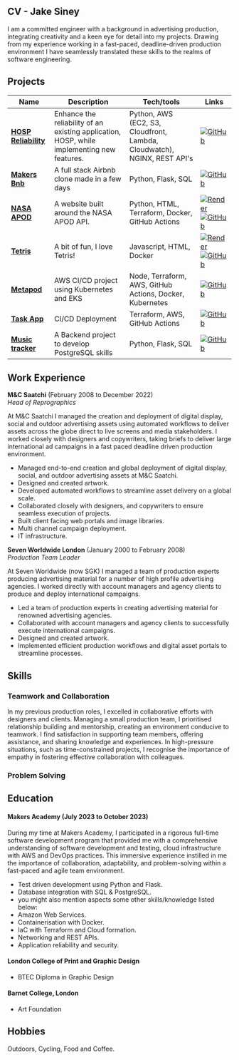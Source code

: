 ## CV - Jake Siney

I am a committed engineer with a background in advertising production, integrating creativity and a keen eye for detail into my projects. Drawing from my experience working in a fast-paced, deadline-driven production environment I have seamlessly translated these skills to the realms of software engineering.


## Projects

| Name | Description | Tech/tools | Links |
| -----| ----------- | ---------- | ----- |
| [**HOSP Reliability**](https://github.com/jakesiney/Cloud-Reliability-Project) | Enhance the reliability of an existing application, HOSP, while implementing new features. | Python, AWS (EC2, S3, Cloudfront, Lambda, Cloudwatch), NGINX, REST API's | [![GitHub](https://img.shields.io/badge/GitHub-100000?style=for-the-badge&logo=github&logoColor=white)](https://github.com/jakesiney/Cloud-Reliability-Project)
| [**Makers Bnb**](https://github.com/jakesiney/makers-bnb) |  A full stack Airbnb clone made in a few days | Python, Flask, SQL | [![GitHub](https://img.shields.io/badge/GitHub-100000?style=for-the-badge&logo=github&logoColor=white)](https://github.com/jakesiney/makers-bnb)
| [**NASA APOD**](https://github.com/jakesiney/NASA_Picture_of_the_Day-AWS) | A website built around the NASA APOD API. | Python, HTML, Terraform, Docker, GitHub Actions | [![Render](https://img.shields.io/badge/Render-%46E3B7.svg?style=for-the-badge&logo=render&logoColor=white)](https://apod.jakesiney.com/) [![GitHub](https://img.shields.io/badge/GitHub-100000?style=for-the-badge&logo=github&logoColor=white)](https://github.com/jakesiney/NASA_Picture_of_the_Day-AWS)|
| [**Tetris**](https://github.com/jakesiney/Tetris) |  A bit of fun, I love Tetris! | Javascript, HTML, Docker | [![Render](https://img.shields.io/badge/Render-%46E3B7.svg?style=for-the-badge&logo=render&logoColor=white)](https://tetris.jakesiney.com/) [![GitHub](https://img.shields.io/badge/GitHub-100000?style=for-the-badge&logo=github&logoColor=white)](https://github.com/jakesiney/Tetris)|
| [**Metapod**](https://github.com/jakesiney/metapod-deployment-AWS-EKS-Kubernetes) | AWS CI/CD project using Kubernetes and EKS | Node, Terraform, AWS, GitHub Actions, Docker, Kubernetes | [![GitHub](https://img.shields.io/badge/GitHub-100000?style=for-the-badge&logo=github&logoColor=white)](https://github.com/jakesiney/metapod-deployment-AWS-EKS-Kubernetes)
| [**Task App**](https://github.com/jakesiney/task-listing-app-aws-terraform) | CI/CD Deployment  | Terraform, AWS, GitHub Actions | [![GitHub](https://img.shields.io/badge/GitHub-100000?style=for-the-badge&logo=github&logoColor=white)](https://github.com/jakesiney/task-listing-app-aws-terraform)
| [**Music tracker**](https://github.com/jakesiney/music_library_app) | A Backend project to develop PostgreSQL skills | Python, Flask, SQL | [![GitHub](https://img.shields.io/badge/GitHub-100000?style=for-the-badge&logo=github&logoColor=white)](https://github.com/jakesiney/music_library_app)

## Work Experience 

**M&C Saatchi** (February 2008 to December 2022)  
_Head of Reprographics_

At M&C Saatchi I managed the creation and deployment of digital display, social and outdoor advertising assets using automated workflows to deliver assets across the globe direct to live screens and media stakeholders. I worked closely with designers and copywriters, taking briefs to deliver large international ad campaigns in a fast paced deadline driven production environment.

- Managed end-to-end creation and global deployment of digital display, social, and outdoor advertising assets at M&C Saatchi.
- Designed and created artwork.
- Developed automated workflows to streamline asset delivery on a global scale.
- Collaborated closely with designers, and copywriters to ensure seamless execution of projects.
- Built client facing web portals and image libraries.
- Multi channel campaign deployment.
- IT infrastructure.


**Seven Worldwide London** (January 2000 to February 2008)  
_Production Team Leader_

At Seven Worldwide (now SGK) I managed a team of production experts producing advertising material for a number of high profile advertising agencies. I worked directly with account managers and agency clients to produce and deploy international campaigns.

- Led a team of production experts in creating advertising material for renowned advertising agencies.
- Collaborated with account managers and agency clients to successfully execute international campaigns.
- Designed and created artwork.
- Implemented efficient production workflows and digital asset portals to streamline processes.

## Skills

### Teamwork and Collaboration

In my previous production roles, I excelled in collaborative efforts with designers and clients. Managing a small production team, I prioritised relationship building and mentorship, creating an environment conducive to teamwork.  I find satisfaction in supporting team members, offering assistance, and sharing knowledge and experiences. In high-pressure situations, such as time-constrained projects, I recognise the importance of empathy in fostering effective collaboration with colleagues.

### Problem Solving




## Education

#### Makers Academy (July 2023 to October 2023)
During my time at Makers Academy, I participated in a rigorous full-time software development program that provided me with a comprehensive understanding of software development and testing, cloud infrastructure with AWS and DevOps practices. This immersive experience instilled in me the importance of collaboration, adaptability, and problem-solving within a fast-paced and agile team environment.

- Test driven development using Python and Flask.
- Database integration with SQL & PostgreSQL.
- you might also mention aspects some other skills/knowledge listed below: 
- Amazon Web Services.
- Containerisation with Docker.
- IaC with Terraform and Cloud formation.
- Networking and REST APIs.
- Application reliability and security.

#### London College of Print and Graphic Design

- BTEC Diploma in Graphic Design

#### Barnet College, London

- Art Foundation

## Hobbies

Outdoors, Cycling, Food and Coffee.
